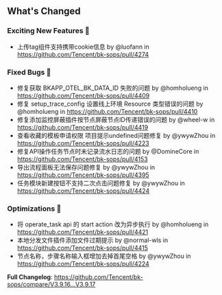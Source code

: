 
## What's Changed

### Exciting New Features 🎉
* 上传tag组件支持携带cookie信息 by @luofann in https://github.com/Tencent/bk-sops/pull/4274

### Fixed Bugs 👾
* 修复获取 BKAPP_OTEL_BK_DATA_ID 失败的问题 by @homholueng in https://github.com/Tencent/bk-sops/pull/4409
* 修复 setup_trace_config 设置线上环境 Resource 类型错误的问题 by @homholueng in https://github.com/Tencent/bk-sops/pull/4410
* 修复添加监控屏蔽插件按节点屏蔽节点ID传递错误的问题 by @wheel-w in https://github.com/Tencent/bk-sops/pull/4419
* 查看收藏的模板申请权限 项目提示undefined问题修复 by @ywywZhou in https://github.com/Tencent/bk-sops/pull/4223
* 修复API操作任务节点时未记录流水日志的问题 by @DomineCore in https://github.com/Tencent/bk-sops/pull/4153
* 导出流程面板无法保存问题修复 by @ywywZhou in https://github.com/Tencent/bk-sops/pull/4395
* 任务模块新建按钮不支持二次点击问题修复 by @ywywZhou in https://github.com/Tencent/bk-sops/pull/4424

### Optimizations 🦾
* 将 operate_task api 的 start action 改为异步执行 by @homholueng in https://github.com/Tencent/bk-sops/pull/4421
* 本地分发文件插件添加文件过期提示 by @normal-wls in https://github.com/Tencent/bk-sops/pull/4415
* 节点名称，步骤名称输入框增加去掉首尾空格 by @ywywZhou in https://github.com/Tencent/bk-sops/pull/4224


**Full Changelog**: https://github.com/Tencent/bk-sops/compare/V3.9.16...V3.9.17